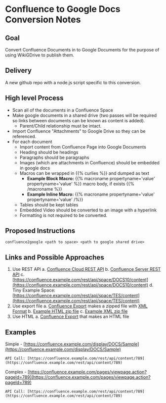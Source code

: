 # Confluence to Google Docs Conversion Notes

## Goal

Convert Confluence Documents in to Google Documents for the purpose of using WikiGDrive to publish them.

## Delivery

A new github repo with a node.js script specific to this conversion.

## High level Process

* Scan all of the documents in a Confluence Space
* Make google documents in a shared drive (two passes will be required so links between documents can be known as content is added).
    * Parent/Child relationship must be intact.
* Import Confluence "Attachments" to Google Drive so they can be referenced.
* For each document
    * Import content from Confluence Page into Google Documents
    * Heading should be headings
    * Paragraphs should be paragraphs
    * Images (which are attachments in Confluence) should be embedded in google docs <a id="cukuroni2k4r"></a>
    * Macros can be wrapped in {{% curlies %}} and dumped as text
        * <strong>Example Block Macro:</strong>
          {{% macroname propertyname='value' propertyname='value' %}}
          macro body, if exists
          {{% /macroname %}}
        * <strong>Example Inline Macro:</strong>
          {{% macroname propertyname='value' propertyname='value' /%}}
    * Tables should be kept tables
    * Embedded Video should be converted to an image with a hyperlink
    * Formatting is not required to be converted.

## Proposed Instructions

```
confluence2google <path to space> <path to google shared drive>
```

## Links and Possible Approaches

1. Use REST API
    a.  [Confluence Cloud REST API](https://developer.atlassian.com/cloud/confluence/rest/)
    b.  [Confluence Server REST API](https://docs.atlassian.com/ConfluenceServer/rest/7.0.3/)
    c.  [https://confluence.example.com/rest/api/space/DOCS10/content](https://confluence.example.com/rest/api/space/DOCS10/content)
    d.  Tiny Example Space: [https://confluence.example.com/rest/api/space/TES/content](https://confluence.example.com/rest/api/space/TES/content)
2. Use export file
    a.  [Confluence Export](https://confluence.atlassian.com/confcloud/import-a-confluence-space-724765531.html) makes a zipped file with [XML Format](https://confluence.atlassian.com/jirakb/xml-format-for-import-export-files-695108230.html)
    b.  [Example HTML zip file](gdoc:abc)
    c.  [Example XML zip file](gdoc:abc)
3. Use HTML
    a.  [Confluence Export](https://confluence.atlassian.com/confcloud/import-a-confluence-space-724765531.html) that makes an HTML file

<a id="ggsym7lvzx37"></a>

## Examples

Simple - [https://confluence.example.com/display/DOCS/Sample](https://confluence.example.com/display/DOCS/Sample)

	API Call: [https://confluence.example.com/rest/api/content/789](https://confluence.example.com/rest/api/content/789)

Complex - [https://confluence.example.com/pages/viewpage.action?pageId=789](https://confluence.example.com/pages/viewpage.action?pageId=789)

	API Call: [https://confluence.example.com/rest/api/content/789](https://confluence.example.com/rest/api/content/789)
